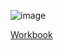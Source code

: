 ![image](https://github.com/UT-ACM-Student-Chapter/Front-end-1402-course/assets/70844560/0fec9f06-8e2c-4953-a03c-6d97130d923d)


[Workbook](https://docs.google.com/spreadsheets/d/1fp6djRW8K6LCcVVRleqNs_IRV9MnO8NMmxww9YIgwig/edit?usp=sharing)
